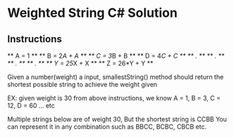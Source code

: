 # Weighted String C# Solution
## Instructions

** A = 1 **
** B = 2*A + A **
** C = 3*B + B **
** D = 4*C + C **
** .  **
** .  **
** .  **
** .  **
** Y = 25*X + X **
** Z = 26*Y + Y **

Given a number(weight) a input, smallestString() method should return the shortest possible string to achieve the weight given

EX: given weight is 30
from above instructions, we know A = 1, B = 3, C = 12, D = 60 ... etc

Multiple strings below are of weight 30, But the shortest string is CCBB
You can represent it in any combination such as BBCC, BCBC, CBCB etc.
